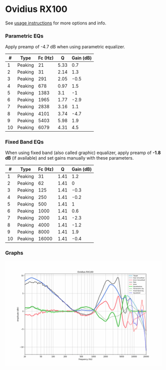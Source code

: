 # Ovidius RX100
See [usage instructions](https://github.com/jaakkopasanen/AutoEq#usage) for more options and info.

### Parametric EQs
Apply preamp of -4.7 dB when using parametric equalizer.

|   # | Type    |   Fc (Hz) |    Q |   Gain (dB) |
|-----|---------|-----------|------|-------------|
|   1 | Peaking |        21 | 5.33 |         0.7 |
|   2 | Peaking |        31 | 2.14 |         1.3 |
|   3 | Peaking |       291 | 2.05 |        -0.5 |
|   4 | Peaking |       678 | 0.97 |         1.5 |
|   5 | Peaking |      1383 | 3.1  |        -1   |
|   6 | Peaking |      1965 | 1.77 |        -2.9 |
|   7 | Peaking |      2838 | 3.16 |         1.1 |
|   8 | Peaking |      4101 | 3.74 |        -4.7 |
|   9 | Peaking |      5403 | 5.98 |         1.9 |
|  10 | Peaking |      6079 | 4.31 |         4.5 |

### Fixed Band EQs
When using fixed band (also called graphic) equalizer, apply preamp of **-1.8 dB** (if available) and set gains manually with these parameters.

|   # | Type    |   Fc (Hz) |    Q |   Gain (dB) |
|-----|---------|-----------|------|-------------|
|   1 | Peaking |        31 | 1.41 |         1.2 |
|   2 | Peaking |        62 | 1.41 |         0   |
|   3 | Peaking |       125 | 1.41 |        -0.3 |
|   4 | Peaking |       250 | 1.41 |        -0.2 |
|   5 | Peaking |       500 | 1.41 |         1   |
|   6 | Peaking |      1000 | 1.41 |         0.6 |
|   7 | Peaking |      2000 | 1.41 |        -2.3 |
|   8 | Peaking |      4000 | 1.41 |        -1.2 |
|   9 | Peaking |      8000 | 1.41 |         1.9 |
|  10 | Peaking |     16000 | 1.41 |        -0.4 |

### Graphs
![](./Ovidius%20RX100.png)

